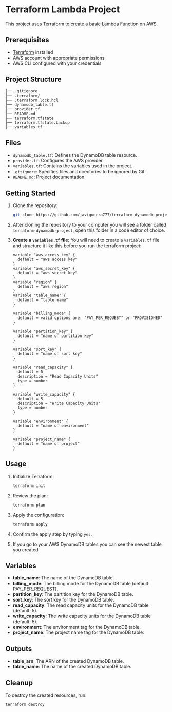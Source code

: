# Terraform Lambda Project

This project uses Terraform to create a basic Lambda Function on AWS.

## Prerequisites

- [Terraform](https://www.terraform.io/downloads.html) installed
- AWS account with appropriate permissions
- AWS CLI configured with your credentials

## Project Structure
```
├── .gitignore
├── .terraform/ 
├── .terraform.lock.hcl 
├── dynamodb_table.tf 
├── provider.tf 
├── README.md 
├── terraform.tfstate 
├── terraform.tfstate.backup 
├── variables.tf
```

## Files
- `dynamodb_table.tf`: Defines the DynamoDB table resource.
- `provider.tf`: Configures the AWS provider.
- `variables.tf`: Contains the variables used in the project.
- `.gitignore`: Specifies files and directories to be ignored by Git.
- `README.md`: Project documentation.

## Getting Started

1. Clone the repository:
    ```sh
    git clone https://github.com/javiguerra777/terraform-dynamodb-project.git
    ```

2. After cloning the repository to your computer you will see a folder called `terraform-dynamodb-project`, open this folder in a code editor of choice. 

3.  **Create a `variables.tf` file:**
    You will need to create a `variables.tf` file and structure it like this before you run the terraform project:
    ```hcl
    variable "aws_access_key" {
      default = "aws access key"
    }
    variable "aws_secret_key" {
      default = "aws secret key"
    }
    variable "region" {
      default = "aws region"
    }
    variable "table_name" {
      default = "table name"
    }

    variable "billing_mode" {
      default = valid options are: "PAY_PER_REQUEST" or "PROVISIONED"
    }

    variable "partition_key" {
      default = "name of partition key"
    }

    variable "sort_key" {
      default = "name of sort key"
    }

    variable "read_capacity" {
      default = 5
      description = "Read Capacity Units"
      type = number
    }

    variable "write_capacity" {
      default = 5
      description = "Write Capacity Units"
      type = number
    }

    variable "environment" {
      default = "name of environment"
    }

    variable "project_name" {
      default = "name of project"
    }
    ```

## Usage

1. Initialize Terraform:
    ```sh
    terraform init
    ```

2. Review the plan:
    ```sh
    terraform plan
    ```

3. Apply the configuration:
    ```sh
    terraform apply
    ```

4. Confirm the apply step by typing `yes`.

5. If you go to your AWS DynamoDB tables you can see the newest table you created

## Variables

- **table_name**: The name of the DynamoDB table.
- **billing_mode**: The billing mode for the DynamoDB table (default: PAY_PER_REQUEST).
- **partition_key**: The partition key for the DynamoDB table.
- **sort_key**: The sort key for the DynamoDB table.
- **read_capacity**: The read capacity units for the DynamoDB table (default: 5).
- **write_capacity**: The write capacity units for the DynamoDB table (default: 5).
- **environment**: The environment tag for the DynamoDB table.
- **project_name**: The project name tag for the DynamoDB table.

## Outputs

- **table_arn**: The ARN of the created DynamoDB table.
- **table_name**: The name of the created DynamoDB table.

## Cleanup

To destroy the created resources, run:
```sh
terraform destroy
```
